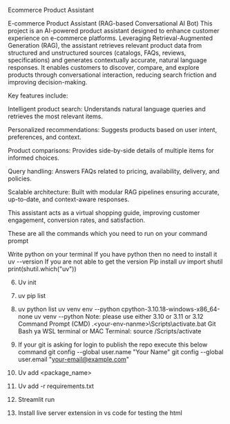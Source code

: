 Ecommerce Product Assistant

E-commerce Product Assistant (RAG-based Conversational AI Bot)
This project is an AI-powered product assistant designed to enhance customer experience on e-commerce platforms. Leveraging Retrieval-Augmented Generation (RAG), the assistant retrieves relevant product data from structured and unstructured sources (catalogs, FAQs, reviews, specifications) and generates contextually accurate, natural language responses. It enables customers to discover, compare, and explore products through conversational interaction, reducing search friction and improving decision-making.

Key features include:

Intelligent product search: Understands natural language queries and retrieves the most relevant items.

Personalized recommendations: Suggests products based on user intent, preferences, and context.

Product comparisons: Provides side-by-side details of multiple items for informed choices.

Query handling: Answers FAQs related to pricing, availability, delivery, and policies.

Scalable architecture: Built with modular RAG pipelines ensuring accurate, up-to-date, and context-aware responses.

This assistant acts as a virtual shopping guide, improving customer engagement, conversion rates, and satisfaction.




These are all the commands which you need to run on your command prompt

Write python on your terminal
If you have python then no need to install it
 uv --version
If you are not able to get the version
Pip install uv
import shutil
print(shutil.which("uv"))

6. Uv init <my-project-name>
7. uv pip list
 
8. uv python list
uv venv env --python cpython-3.10.18-windows-x86_64-none
uv venv <your-env-namne> --python <your-python-version>
Note: please use either 3.10 or 3.11 or 3.12
Command Prompt (CMD)  .\<your-env-nanme>\Scripts\activate.bat
Git Bash ya WSL terminal  or MAC Terminal:
source <your-env-nanme>/Scripts/activate


18. If your git is asking for login to publish the repo execute this below command
git config --global user.name "Your Name"
git config --global user.email "your-email@example.com"
19. Uv add <package_name>
20. Uv add -r requirements.txt
21. Streamlit run <give your streamlit python filename>
22. Install live server extension in vs code for testing the html
